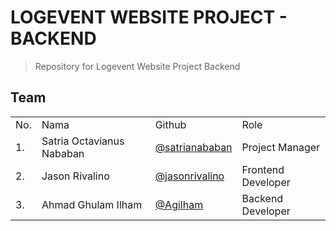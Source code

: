 # LOGEVENT WEBSITE PROJECT - BACKEND
> Repository for Logevent Website Project Backend

## Team
<table>
    <tr>
        <td>No.</td>
        <td>Nama</td>
        <td>Github</td>
        <td>Role</td>
    </tr>
    <tr>
        <td>1.</td>
        <td>Satria Octavianus Nababan</td>
        <td><a href="https://github.com/satrianababan">@satrianababan</a></td>
        <td>Project Manager</td>
    </tr>
    <tr>
        <td>2.</td>
        <td>Jason Rivalino</td>
        <td><a href="https://github.com/jasonrivalino">@jasonrivalino</a></td>
        <td>Frontend Developer</td>
    </tr>
    <tr>
        <td>3.</td>
        <td>Ahmad Ghulam Ilham</td>
        <td><a href="https://github.com/Agilham">@Agilham</a></td>
        <td>Backend Developer</td>
    </tr>
</table>
